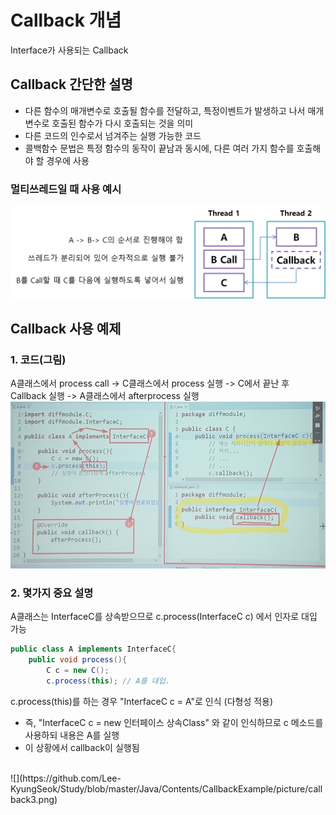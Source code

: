 # Callback 개념
Interface가 사용되는 Callback


## Callback 간단한 설명
* 다른 함수의 매개변수로 호출될 함수를 전달하고, 특정이벤트가 발생하고 나서 매개변수로 호출된 함수가 다시 호출되는 것을 의미
* 다른 코드의 인수로서 넘겨주는 실행 가능한 코드
* 콜백함수 문법은 특정 함수의 동작이 끝남과 동시에, 다른 여러 가지 함수를 호출해야 할 경우에 사용
### 멀티쓰레드일 때 사용 예시
![](https://github.com/Lee-KyungSeok/Study/blob/master/Java/Contents/CallbackExample/picture/callback1.png)

## Callback 사용 예제

### 1. __코드(그림)__
A클래스에서 process call -> C클래스에서 process 실행 -> C에서 끝난 후 Callback 실행 -> A클래스에서 afterprocess 실행
</br> ![](https://github.com/Lee-KyungSeok/Study/blob/master/Java/Contents/CallbackExample/picture/callback2.png)

### 2. __몇가지 중요 설명__
A클래스는 InterfaceC를 상속받으므로 c.process(InterfaceC c) 에서 인자로 대입 가능

```java
public class A implements InterfaceC{
	public void process(){
		C c = new C();
		c.process(this); // A를 대입.
```

c.process(this)를 하는 경우 "InterfaceC c = A"로 인식 (다형성 적용)</br>
* 즉, "InterfaceC c = new 인터페이스 상속Class" 와 같이 인식하므로 c 메소드를 사용하되 내용은 A를 실행</br>
* 이 상황에서 callback이 실행됨
</br>
![](https://github.com/Lee-KyungSeok/Study/blob/master/Java/Contents/CallbackExample/picture/callback3.png)
